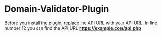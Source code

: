 # Domain-Validator-Plugin

Before you install the plugin, replace the API URL with your API URL.
In line number 12 you can find the API URL **https://example.com/api.php**
